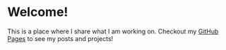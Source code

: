 # Welcome!

This is a place where I share what I am working on. Checkout my [GitHub Pages](https://cmckiel.github.io) to see my posts and projects!
